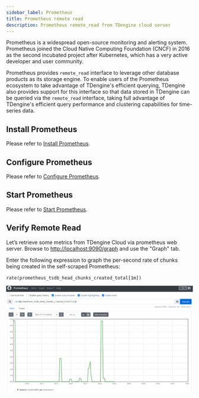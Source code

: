 ```yaml
---
sidebar_label: Prometheus
title: Prometheus remote read
description: Prometheus remote_read from TDengine cloud server
---
```


Prometheus is a widespread open-source monitoring and alerting system. Prometheus joined the Cloud Native Computing Foundation (CNCF) in 2016 as the second incubated project after Kubernetes, which has a very active developer and user community.

Prometheus provides `remote_read` interface to leverage other database products as its storage engine. To enable users of the Prometheus ecosystem to take advantage of TDengine's efficient querying, TDengine also provides support for this interface so that data stored in TDengine can be queried via the `remote_read` interface, taking full advantage of TDengine's efficient query performance and clustering capabilities for time-series data.

## Install Prometheus

Please refer to [Install Prometheus](https://docs.tdengine.com/cloud/data-in/prometheus/#install-prometheus).

## Configure Prometheus

Please refer to [Configure Prometheus](https://docs.tdengine.com/cloud/data-in/prometheus/#configure-prometheus).

## Start Prometheus

Please refer to [Start Prometheus](https://docs.tdengine.com/cloud/data-in/prometheus/#start-prometheus).

## Verify Remote Read

Let’s retrieve some metrics from TDengine Cloud via prometheus web server. Browse to <http://localhost:9090/graph> and use the "Graph" tab.

Enter the following expression to graph the per-second rate of chunks being created in the self-scraped Prometheus:

```
rate(prometheus_tsdb_head_chunks_created_total[1m])
```

![TDengine prometheus remote_read](prometheus_read.webp)

